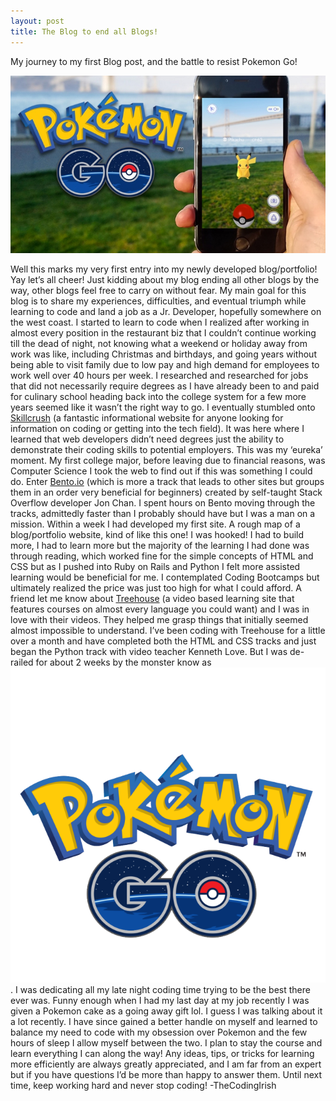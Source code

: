 ```yaml
---
layout: post
title: The Blog to end all Blogs!
---
```


My journey to my first Blog post, and the battle to resist Pokemon Go!

<link rel="stylesheet" type="text/css" href="/css/stylesheet.css">

![pokemon](/images/pokemon_blog.jpg)

Well this marks my very first entry into my newly developed blog/portfolio! Yay let’s all cheer! Just kidding about my blog ending all other blogs by the way, other blogs feel free to carry on without fear. My main goal for this blog is to share my experiences, difficulties, and eventual triumph while learning to code and land a job as a Jr. Developer, hopefully somewhere on the west coast. I started to learn to code when I realized after working in almost every position in the restaurant biz that I couldn’t continue working till the dead of night, not knowing what a weekend or holiday away from work was like, including Christmas and birthdays, and going years without being able to visit family due to low pay and high demand for employees to work well over 40 hours per week. I researched and researched for jobs that did not necessarily require degrees as I have already been to and paid for culinary school heading back into the college system for a few more years seemed like it wasn’t the right way to go. I eventually stumbled onto <a href="https://skillcrush.com" target="_blank">Skillcrush</a> (a fantastic informational website for anyone looking for information on coding or getting into the tech field). It was here where I learned that web developers didn’t need degrees just the ability to demonstrate their coding skills to potential employers. This was my ‘eureka’ moment. My first college major, before leaving due to financial reasons, was Computer Science I took the web to find out if this was something I could do. Enter <a href="https://bento.io" target="_blank">Bento.io</a> (which is more a track that leads to other sites but groups them in an order very beneficial for beginners) created by self-taught Stack Overflow developer Jon Chan. I spent hours on Bento moving through the tracks, admittedly faster than I probably should have but I was a man on a mission. Within a week I had developed my first site. A rough map of a blog/portfolio website, kind of like this one! I was hooked! I had to build more, I had to learn more but the majority of the learning I had done was through reading, which worked fine for the simple concepts of HTML and CSS but as I pushed into Ruby on Rails and Python I felt more assisted learning would be beneficial for me. I contemplated Coding Bootcamps but ultimately realized the price was just too high for what I could afford. A friend let me know about <a href="https://teamtreehouse.com" target="_blank">Treehouse</a> (a video based learning site that features courses on almost every language you could want) and I was in love with their videos. They helped me grasp things that initially seemed almost impossible to understand. I’ve been coding with Treehouse for a little over a month and have completed both the HTML and CSS tracks and just began the Python track with video teacher Kenneth Love. But I was de-railed for about 2 weeks by the monster know as 
![pokemon_logo](/images/pokemon_go_logo.png). I was dedicating all my late night coding time trying to be the best there ever was. Funny enough when I had my last day at my job recently I was given a Pokemon cake as a going away gift lol. I guess I was talking about it a lot recently. I have since gained a better handle on myself and learned to balance my need to code with my obsession over Pokemon and the few hours of sleep I allow myself between the two. I plan to stay the course and learn everything I can along the way! Any ideas, tips, or tricks for learning more efficiently are always greatly appreciated, and I am far from an expert but if you have questions I’d be more than happy to answer them. Until next time, keep working hard and never stop coding! 
						-TheCodingIrish